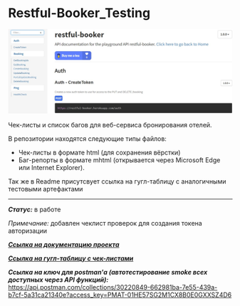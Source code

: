 # Restful-Booker_Testing

![title](https://github.com/OQASergey/Restful-Booker_Testing/raw/main/pics/title.jpg)

Чек-листы и список багов для веб-сервиса бронирования отелей.

В репозитории находятся следующие типы файлов:

- Чек-листы в формате html (для сохранения вёрстки)
- Баг-репорты в формате mhtml (открывается через Microsoft Edge или Internet Explorer).

Так же в Readme присутсвует ссылка на гугл-таблицу с аналогичными тестовыми артефактами

___
***Статус:*** в работе

*Примечание:* добавлен чеклист проверок для создания токена авторизации

***[Ссылка на документацию проекта](https://restful-booker.herokuapp.com/apidoc/#api-Auth-CreateToken)***

***[Ссылка на гугл-таблицу с чек-листами](https://docs.google.com/spreadsheets/d/1plWy4XCwE_-cuWvV-JWDCyEBTwSYES0M-mH1t41btQg/edit#gid=0)***

***Ссылка на ключ для postman'а (автотестирование smoke всех доступных через API функций):*** https://api.postman.com/collections/30220849-662981ba-7e55-439a-b7cf-5a31ca21340e?access_key=PMAT-01HE57SG2M1CX8B0E0GXXSZ4D6
